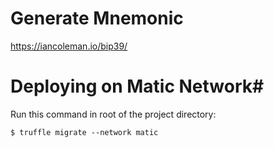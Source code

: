 # Generate Mnemonic 
https://iancoleman.io/bip39/

# Deploying on Matic Network#
Run this command in root of the project directory:
```
$ truffle migrate --network matic
```